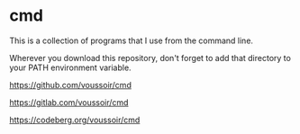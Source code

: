 cmd
===

This is a collection of programs that I use from the command line.

Wherever you download this repository, don't forget to add that directory to your PATH environment variable.

https://github.com/voussoir/cmd

https://gitlab.com/voussoir/cmd

https://codeberg.org/voussoir/cmd
